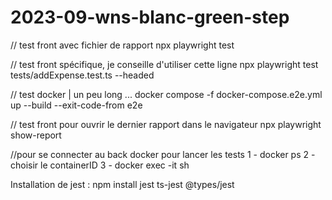 # 2023-09-wns-blanc-green-step


// test front avec fichier de rapport 
 npx playwright test

// test front spécifique, je conseille d'utiliser cette ligne 
npx playwright test tests/addExpense.test.ts --headed

// test docker | un peu long ...
docker compose -f docker-compose.e2e.yml up --build --exit-code-from e2e

// test front pour ouvrir le dernier rapport dans le navigateur
npx playwright show-report

//pour se connecter au back docker pour lancer les tests
1 - docker ps
2 - choisir le containerID
3 - docker exec -it <containerID> sh

Installation de jest : npm install jest ts-jest @types/jest
